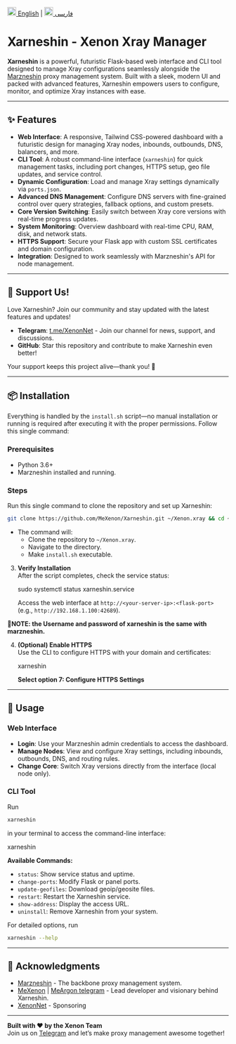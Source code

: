 <a href="/README.md"><img src="https://flagicons.lipis.dev/flags/4x3/gb.svg" alt="English" width="20"/> English</a> | <a href="/README_FA.md"><img src="https://flagicons.lipis.dev/flags/4x3/ir.svg" alt="فارسی" width="20"/> فارسی</a>

# Xarneshin - Xenon Xray Manager

**Xarneshin** is a powerful, futuristic Flask-based web interface and CLI tool designed to manage Xray configurations seamlessly alongside the [Marzneshin](https://github.com/marzneshin/marzneshin) proxy management system. Built with a sleek, modern UI and packed with advanced features, Xarneshin empowers users to configure, monitor, and optimize Xray instances with ease.

---

## ✨ Features

- **Web Interface**: A responsive, Tailwind CSS-powered dashboard with a futuristic design for managing Xray nodes, inbounds, outbounds, DNS, balancers, and more.
- **CLI Tool**: A robust command-line interface (`xarneshin`) for quick management tasks, including port changes, HTTPS setup, geo file updates, and service control.
- **Dynamic Configuration**: Load and manage Xray settings dynamically via `ports.json`.
- **Advanced DNS Management**: Configure DNS servers with fine-grained control over query strategies, fallback options, and custom presets.
- **Core Version Switching**: Easily switch between Xray core versions with real-time progress updates.
- **System Monitoring**: Overview dashboard with real-time CPU, RAM, disk, and network stats.
- **HTTPS Support**: Secure your Flask app with custom SSL certificates and domain configuration.
- **Integration**: Designed to work seamlessly with Marzneshin's API for node management.

---

## 📢 Support Us!

Love Xarneshin? Join our community and stay updated with the latest features and updates!  
- **Telegram**: [t.me/XenonNet](https://t.me/XenonNet) - Join our channel for news, support, and discussions.  
- **GitHub**: Star this repository and contribute to make Xarneshin even better!  

Your support keeps this project alive—thank you! 🚀

---

## 📦 Installation

Everything is handled by the `install.sh` script—no manual installation or running is required after executing it with the proper permissions. Follow this single command:

### Prerequisites

- Python 3.6+
- Marzneshin installed and running.

### Steps

Run this single command to clone the repository and set up Xarneshin:

``` bash
git clone https://github.com/MeXenon/Xarneshin.git ~/Xenon.xray && cd ~/Xenon.xray && chmod +x install.sh && sudo ./install.sh
```
- The command will:
  - Clone the repository to `~/Xenon.xray`.
  - Navigate to the directory.
  - Make `install.sh` executable.

3. **Verify Installation**  
   After the script completes, check the service status:

   sudo systemctl status xarneshin.service

   Access the web interface at `http://<your-server-ip>:<flask-port>` (e.g., `http://192.168.1.100:42689`).

**🔑NOTE: the Username and password of xarneshin is the same with marzneshin.**
 
4. **(Optional) Enable HTTPS**  
   Use the CLI to configure HTTPS with your domain and certificates:

   xarneshin
   
   **Select option 7: Configure HTTPS Settings**

---

## 🚀 Usage

### Web Interface
- **Login**: Use your Marzneshin admin credentials to access the dashboard.
- **Manage Nodes**: View and configure Xray settings, including inbounds, outbounds, DNS, and routing rules.
- **Change Core**: Switch Xray versions directly from the interface (local node only).

### CLI Tool
Run
``` bash 
xarneshin
```
in your terminal to access the command-line interface:

xarneshin

**Available Commands:**
- `status`: Show service status and uptime.
- `change-ports`: Modify Flask or panel ports.
- `update-geofiles`: Download geoip/geosite files.
- `restart`: Restart the Xarneshin service.
- `show-address`: Display the access URL.
- `uninstall`: Remove Xarneshin from your system.

For detailed options, run
```bash
xarneshin --help
```
---

## 🙏 Acknowledgments

- [Marzneshin](https://github.com/marzneshin/marzneshin) - The backbone proxy management system.
- [MeXenon](https://github.com/MeXenon) | [MeArgon telegram](https://t.me/MeArgon) - Lead developer and visionary behind Xarneshin.
- [XenonNet](https://github.com/XenonNet) - Sponsoring
---

**Built with ❤️ by the Xenon Team**  
Join us on [Telegram](https://t.me/XenonNet) and let’s make proxy management awesome together!

